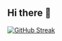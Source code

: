 ## Hi there 👋

[![GitHub Streak](https://streak-stats.demolab.com?user=supersauce189)](https://git.io/streak-stats)

